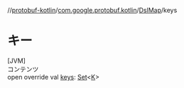//[protobuf-kotlin](/reference/kotlin/api-docs/)/[com.google.protobuf.kotlin](/reference/kotlin/api-docs/protobuf-kotlin/com.google.protobuf.kotlin/)/[DslMap]()/keys

# キー

[JVM] \
コンテンツ \
open override val [keys]():
[Set](https://kotlinlang.org/api/latest/jvm/stdlib/kotlin.collections/-set/index.html)<[K]()>

